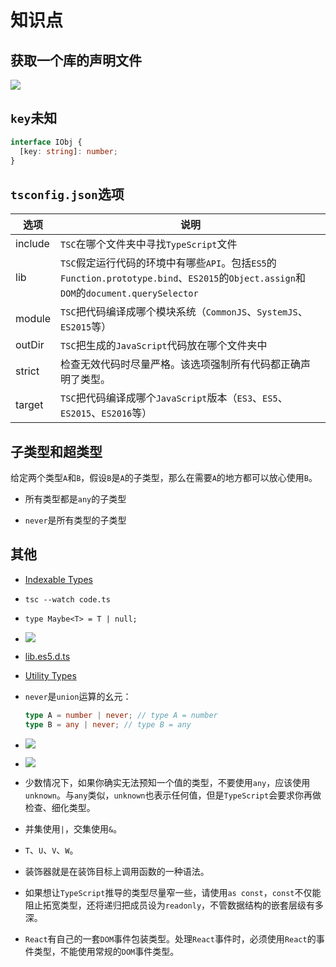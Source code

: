 # 知识点

## 获取一个库的声明文件

![](/skill-blog/img/0059.png)

## `key`未知

```typescript
interface IObj {
  [key: string]: number;
}
```

## `tsconfig.json`选项

| 选项    | 说明                                                         |
| ------- | ------------------------------------------------------------ |
| include | `TSC`在哪个文件夹中寻找`TypeScript`文件                      |
| lib     | `TSC`假定运行代码的环境中有哪些`API`。包括`ES5`的`Function.prototype.bind`、`ES2015`的`Object.assign`和`DOM`的`document.querySelector` |
| module  | `TSC`把代码编译成哪个模块系统（`CommonJS`、`SystemJS`、`ES2015`等） |
| outDir  | `TSC`把生成的`JavaScript`代码放在哪个文件夹中                |
| strict  | 检查无效代码时尽量严格。该选项强制所有代码都正确声明了类型。 |
| target  | `TSC`把代码编译成哪个`JavaScript`版本（`ES3`、`ES5`、`ES2015`、`ES2016`等） |

## 子类型和超类型

给定两个类型`A`和`B`，假设`B`是`A`的子类型，那么在需要`A`的地方都可以放心使用`B`。

- 所有类型都是`any`的子类型

- `never`是所有类型的子类型

## 其他

- [Indexable Types](https://www.typescriptlang.org/docs/handbook/interfaces.html#indexable-types)

- `tsc --watch code.ts`

- `type Maybe<T> = T | null;`

- ![](/skill-blog/img/0097.jpg)

- [lib.es5.d.ts](https://github.com/microsoft/TypeScript/blob/main/lib/lib.es5.d.ts)

- [Utility Types](https://www.typescriptlang.org/docs/handbook/utility-types.html#recordkeystype)

- `never`是`union`运算的幺元：

  ```typescript
  type A = number | never; // type A = number
  type B = any | never; // type B = any
  ```

- ![](/skill-blog/img/0100.png)

- ![](/skill-blog/img/0102.png)

- 少数情况下，如果你确实无法预知一个值的类型，不要使用`any`，应该使用`unknown`。与`any`类似，`unknown`也表示任何值，但是`TypeScript`会要求你再做检查、细化类型。

- 并集使用`|`，交集使用`&`。
- `T`、`U`、`V`、`W`。
- 装饰器就是在装饰目标上调用函数的一种语法。
- 如果想让`TypeScript`推导的类型尽量窄一些，请使用`as const`，`const`不仅能阻止拓宽类型，还将递归把成员设为`readonly`，不管数据结构的嵌套层级有多深。

- `React`有自己的一套`DOM`事件包装类型。处理`React`事件时，必须使用`React`的事件类型，不能使用常规的`DOM`事件类型。
